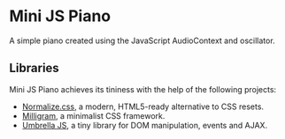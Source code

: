 # Mini JS Piano

A simple piano created using the JavaScript AudioContext and oscillator.

## Libraries

Mini JS Piano achieves its tininess with the help of the following projects:

 * [Normalize.css][0], a modern, HTML5-ready alternative to CSS resets.
 * [Milligram][1], a minimalist CSS framework.
 * [Umbrella JS][2], a tiny library for DOM manipulation, events and AJAX.

[0]: https://necolas.github.io/normalize.css/
[1]: https://milligram.io
[2]: https://umbrellajs.com
